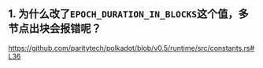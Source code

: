 ## 1. 为什么改了`EPOCH_DURATION_IN_BLOCKS`这个值，多节点出块会报错呢？

https://github.com/paritytech/polkadot/blob/v0.5/runtime/src/constants.rs#L36

